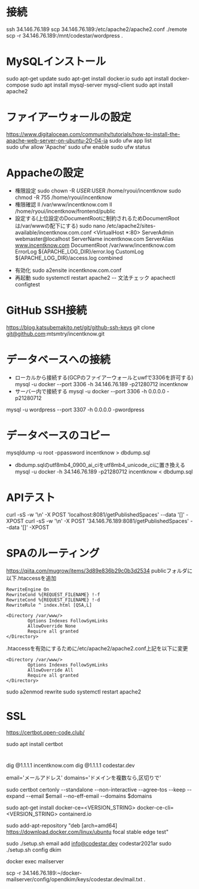 # 接続
ssh 34.146.76.189
scp 34.146.76.189:/etc/apache2/apache2.conf ./remote
scp -r 34.146.76.189:/mnt/codestar/wordpress .

# MySQLインストール
sudo apt-get update
sudo apt-get install docker.io
sudo apt install docker-compose
sudo apt install mysql-server mysql-client
sudo apt install apache2

# ファイアーウォールの設定
https://www.digitalocean.com/community/tutorials/how-to-install-the-apache-web-server-on-ubuntu-20-04-ja
sudo ufw app list  
sudo ufw allow 'Apache'
sudo ufw enable
sudo ufw status

# Appacheの設定
- 権限設定
sudo chown -R $USER:$USER /home/ryoui/incentknow
sudo chmod -R 755 /home/ryoui/incentknow
- 権限確認
ll /var/www/incentknow.com
ll /home/ryoui/incentknow/frontend/public
- 設定する(上位設定のDocumentRootに制約されるためDocumentRootは/var/wwwの配下にする)
sudo nano /etc/apache2/sites-available/incentknow.com.conf
<VirtualHost *:80>
    ServerAdmin webmaster@localhost
    ServerName incentknow.com
    ServerAlias www.incentknow.com
    DocumentRoot /var/www/incentknow.com
    ErrorLog ${APACHE_LOG_DIR}/error.log
    CustomLog ${APACHE_LOG_DIR}/access.log combined
</VirtualHost>

- 有効化
sudo a2ensite incentknow.com.conf
- 再起動
sudo systemctl restart apache2
-- 文法チェック
apachectl configtest


# GitHub SSH接続
https://blog.katsubemakito.net/git/github-ssh-keys
git clone git@github.com:mtsmtry/incentknow.git

# データベースへの接続
- ローカルから接続する(GCPのファイアーウォールとuwfで3306を許可する)
mysql -u docker --port 3306 -h 34.146.76.189 -p21280712 incentknow
- サーバー内で接続する
mysql -u docker --port 3306 -h 0.0.0.0 -p21280712

mysql -u wordpress --port 3307 -h 0.0.0.0 -pwordpress

# データベースのコピー
mysqldump -u root -ppassword incentknow > dbdump.sql
- dbdump.sqlのutf8mb4_0900_ai_ciをutf8mb4_unicode_ciに置き換える
mysql -u docker -h 34.146.76.189 -p21280712 incentknow < dbdump.sql

# APIテスト
curl -sS -w '\n' -X POST 'localhost:8081/getPublishedSpaces' --data '[]' -XPOST
curl -sS -w '\n' -X POST '34.146.76.189:8081/getPublishedSpaces' --data '[]' -XPOST

# SPAのルーティング
https://qiita.com/mugrow/items/3d89e836b29c0b3d2534
publicフォルダに以下.htaccessを追加
```
RewriteEngine On
RewriteCond %{REQUEST_FILENAME} !-f
RewriteCond %{REQUEST_FILENAME} !-d
RewriteRule ^ index.html [QSA,L]
```

```
<Directory /var/www/>
        Options Indexes FollowSymLinks
        AllowOverride None
        Require all granted
</Directory>
```
.htaccessを有効にするために/etc/apache2/apache2.conf上記を以下に変更
```
<Directory /var/www/>
        Options Indexes FollowSymLinks
        AllowOverride All
        Require all granted
</Directory>
```

sudo a2enmod rewrite
sudo systemctl restart apache2

# SSL 
https://certbot.open-code.club/

sudo apt install certbot

# 
dig @1.1.1.1 incentknow.com
dig @1.1.1.1 codestar.dev

email='メールアドレス'
domains='ドメインを複数なら,区切りで'

sudo certbot certonly --standalone --non-interactive --agree-tos --keep --expand --email $email --no-eff-email --domains $domains

sudo apt-get install docker-ce=<VERSION_STRING> docker-ce-cli=<VERSION_STRING> containerd.io

sudo add-apt-repository "deb [arch=amd64] https://download.docker.com/linux/ubuntu focal stable edge test"

sudo ./setup.sh email add info@codestar.dev codestar2021ar
sudo ./setup.sh config dkim

docker exec mailserver




scp -r 34.146.76.189:~/docker-mailserver/config/opendkim/keys/codestar.dev/mail.txt .